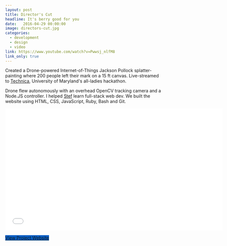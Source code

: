 ```yaml
---
layout: post
title: Director's Cut
headline: It's berry good for you
date:   2016-04-29 00:00:00
image: directors-cut.jpg
categories:
  - development
  - design
  - video
link: https://www.youtube.com/watch?v=Pwwsj_nlfM8
link_only: true
---
```

Created a Drone-powered Internet-of-Things Jackson Pollock splatter-painting where 200 people left their mark on a 15 ft canvas. Live-streamed to [Technica](http://gotechnica.org), University of Maryland's all-ladies hackathon.

Drone flew autonomously with an overhead OpenCV tracking camera and a Node.JS controller. I helped [Stef](http://stefcohen.com/) learn full-stack web dev. We built the website using HTML, CSS, JavaScript, Ruby, Bash and Git.

<iframe width="696" height="392" src="//player.vimeo.com/video/152479854" frameborder="0" allowfullscreen></iframe>

<a href="http://drone.gotechnica.org" class="btn secondary" target="_blank" style="background: #015DC4;"><span class="fa fa-link"></span>View Project Website</a>
